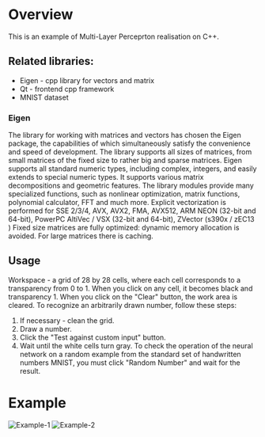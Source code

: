 
# Overview
This is an example of Multi-Layer Perceprton realisation on C++.

## Related libraries:
- Eigen - cpp library for vectors and matrix
- Qt - frontend cpp framework
- MNIST dataset

### Eigen
The library for working with matrices and vectors has chosen the Eigen package, the capabilities of which simultaneously satisfy the convenience and speed of development. The library supports all sizes of matrices, from small matrices of the fixed size to rather big and sparse matrices. Eigen supports all standard numeric types, including complex, integers, and easily extends to special numeric types. It supports various matrix decompositions and geometric features. The library modules provide many specialized functions, such as nonlinear optimization, matrix functions, polynomial calculator, FFT and much more. Explicit vectorization is performed for SSE 2/3/4, AVX, AVX2, FMA, AVX512, ARM NEON (32-bit and 64-bit), PowerPC AltiVec / VSX (32-bit and 64-bit), ZVector (s390x / zEC13 ) Fixed size matrices are fully optimized: dynamic memory allocation is avoided. For large matrices there is caching.

## Usage

Workspace - a grid of 28 by 28 cells, where each cell corresponds to a transparency from 0 to 1. When you click on any cell, it becomes black and transparency 1. When you click on the "Clear" button, the work area is cleared. To recognize an arbitrarily drawn number, follow these steps:
1. If necessary - clean the grid.
2. Draw a number.
3. Click the "Test against custom input" button.
4. Wait until the white cells turn gray.
To check the operation of the neural network on a random example from the standard set of handwritten numbers MNIST, you must click "Random Number" and wait for the result.

# Example

![Example-1](https://i.postimg.cc/sXrRmrtk/2.png)
![Example-2](https://i.postimg.cc/wvVnks5N/1.png)
